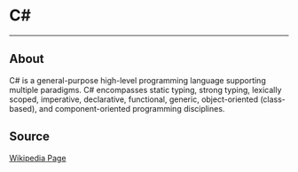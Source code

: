 # C\#

___

## About

C# is a general-purpose high-level programming language supporting multiple paradigms. C# encompasses static typing, strong typing, lexically scoped, imperative, declarative, functional, generic, object-oriented (class-based), and component-oriented programming disciplines.

## Source

[Wikipedia Page](https://en.wikipedia.org/wiki/C_Sharp_(programming_language))
